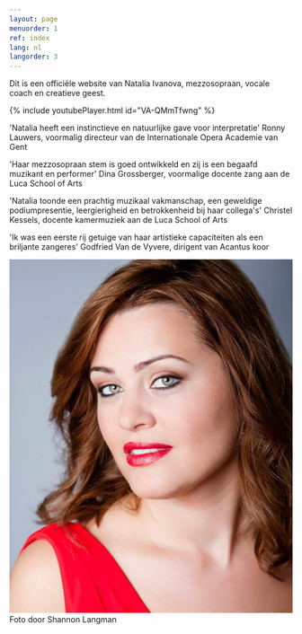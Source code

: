 ```yaml
---
layout: page
menuorder: 1
ref: index
lang: nl
langorder: 3
---
```


Dit is een officiële website van Natalia Ivanova, mezzosopraan, vocale coach en creatieve geest.


{% include youtubePlayer.html id="VA-QMmTfwng" %}





'Natalia heeft een instinctieve en natuurlijke gave voor interpretatie' Ronny Lauwers, voormalig directeur van de Internationale Opera Academie van Gent

'Haar mezzosopraan stem is goed ontwikkeld en zij is een begaafd muzikant en performer' Dina Grossberger, voormalige docente zang aan de Luca School of Arts

'Natalia toonde een prachtig muzikaal vakmanschap, een geweldige podiumpresentie, leergierigheid en betrokkenheid bij haar collega's' Christel Kessels, docente kamermuziek aan de Luca School of Arts

'Ik was een eerste rij getuige van haar artistieke capaciteiten als een briljante zangeres' Godfried Van de Vyvere, dirigent van Acantus koor


![](assets/Red_Close.jpg)
Foto door Shannon Langman
